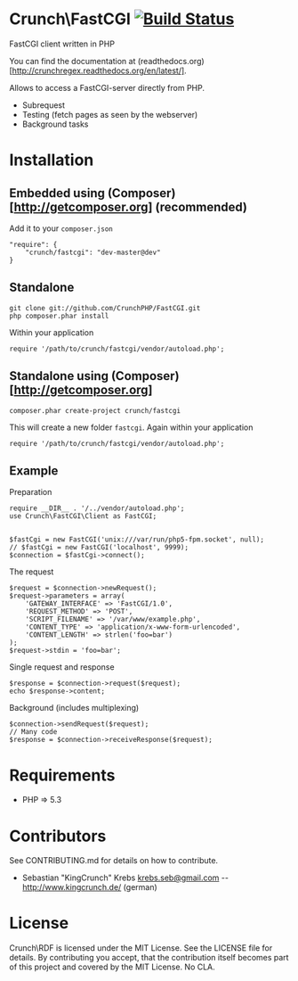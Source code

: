 Crunch\FastCGI [![Build Status](https://secure.travis-ci.org/CrunchPHP/FastCGI.png)](http://travis-ci.org/CrunchPHP/FastCGI)
===
FastCGI client written in PHP

You can find the documentation at (readthedocs.org)[http://crunchregex.readthedocs.org/en/latest/].


Allows to access a FastCGI-server directly from PHP.

- Subrequest
- Testing (fetch pages as seen by the webserver)
- Background tasks


Installation
===
Embedded using (Composer)[http://getcomposer.org] (recommended)
---
Add it to your `composer.json`

    "require": {
        "crunch/fastcgi": "dev-master@dev"
    }

Standalone
---

    git clone git://github.com/CrunchPHP/FastCGI.git
    php composer.phar install

Within your application

    require '/path/to/crunch/fastcgi/vendor/autoload.php';

Standalone using (Composer)[http://getcomposer.org]
---

    composer.phar create-project crunch/fastcgi

This will create a new folder `fastcgi`. Again within your application

    require '/path/to/crunch/fastcgi/vendor/autoload.php';


Example
---

Preparation

    require __DIR__ . '/../vendor/autoload.php';
    use Crunch\FastCGI\Client as FastCGI;


    $fastCgi = new FastCGI('unix:///var/run/php5-fpm.socket', null);
    // $fastCgi = new FastCGI('localhost', 9999);
    $connection = $fastCgi->connect();

The request

    $request = $connection->newRequest();
    $request->parameters = array(
        'GATEWAY_INTERFACE' => 'FastCGI/1.0',
        'REQUEST_METHOD' => 'POST',
        'SCRIPT_FILENAME' => '/var/www/example.php',
        'CONTENT_TYPE' => 'application/x-www-form-urlencoded',
        'CONTENT_LENGTH' => strlen('foo=bar')
    );
    $request->stdin = 'foo=bar';

Single request and response

    $response = $connection->request($request);
    echo $response->content;

Background (includes multiplexing)

    $connection->sendRequest($request);
    // Many code
    $response = $connection->receiveResponse($request);

Requirements
============
* PHP => 5.3

Contributors
============
See CONTRIBUTING.md for details on how to contribute.

* Sebastian "KingCrunch" Krebs <krebs.seb@gmail.com> -- http://www.kingcrunch.de/ (german)

License
=======
Crunch\RDF is licensed under the MIT License. See the LICENSE file for details. By contributing you accept, that
the contribution itself becomes part of this project and covered by the MIT License. No CLA.
